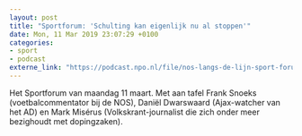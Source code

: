 ```yaml
---
layout: post
title: "Sportforum: 'Schulting kan eigenlijk nu al stoppen'"
date: Mon, 11 Mar 2019 23:07:29 +0100
categories: 
- sport 
- podcast 
externe_link: "https://podcast.npo.nl/file/nos-langs-de-lijn-sport-forum/4642/nporadio1_nos-langs-de-lijn-sport-forum_20190311_sportforum-schulting-kan-eigenlijk-nu-al-stoppen_B2GCJD.mp3"
---
```


Het Sportforum van maandag 11 maart. Met aan tafel Frank Snoeks (voetbalcommentator bij de NOS), Daniël Dwarswaard (Ajax-watcher van het AD) en Mark Misérus (Volkskrant-journalist die zich onder meer bezighoudt met dopingzaken).
